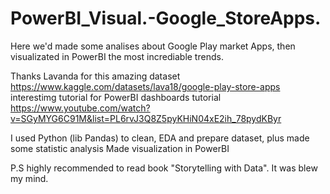 # PowerBI_Visual.-Google_StoreApps. 
Here we'd made some analises about Google Play market Apps, then visualizated in PowerBI the most incrediable trends.

Thanks Lavanda for this amazing dataset https://www.kaggle.com/datasets/lava18/google-play-store-apps
interestimg tutorial for PowerBI dashboards tutorial 
https://www.youtube.com/watch?v=SGyMYG6C91M&list=PL6rvJ3Q8Z5pyKHiN04xE2ih_78pydKByr

I used Python (lib Pandas) to clean, EDA and prepare dataset, plus made some statistic analysis
Made visualization in PowerBI

P.S highly recommended to read book "Storytelling with Data". It was blew my mind. 
